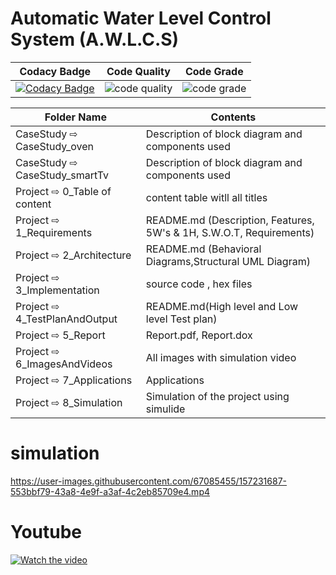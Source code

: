 # Automatic Water Level Control System (A.W.L.C.S)

|Codacy Badge | Code Quality | Code Grade |
|--|--|--|
|[![Codacy Badge](https://app.codacy.com/project/badge/Grade/40439e0fe75d4e999c140fcddc607459)](https://www.codacy.com/gh/vinayvanka/M2_EmbSys/dashboard?utm_source=github.com&amp;utm_medium=referral&amp;utm_content=vinayvanka/M2_EmbSys&amp;utm_campaign=Badge_Grade)|![code quality](https://api.codiga.io/project/31627/score/svg)|![code grade](https://api.codiga.io/project/31627/status/svg)|

| Folder Name | Contents |
|---|---|
| CaseStudy ⇨ CaseStudy_oven| Description of block diagram and components used |
| CaseStudy ⇨ CaseStudy_smartTv| Description of block diagram and components used |
| Project ⇨ 0_Table of content | content table witll all titles |
| Project ⇨ 1_Requirements | README.md (Description, Features, 5W's & 1H, S.W.O.T, Requirements)  |
| Project ⇨ 2_Architecture | README.md (Behavioral Diagrams,Structural UML Diagram) |
| Project ⇨ 3_Implementation | source code , hex files |
| Project ⇨ 4_TestPlanAndOutput | README.md(High level and Low level Test plan) |
| Project ⇨ 5_Report | Report.pdf, Report.dox |
| Project ⇨ 6_ImagesAndVideos | All images with simulation video |
| Project ⇨ 7_Applications | Applications |
| Project ⇨ 8_Simulation | Simulation of the project using simulide |

# simulation
https://user-images.githubusercontent.com/67085455/157231687-553bbf79-43a8-4e9f-a3af-4c2eb85709e4.mp4

# Youtube
[![Watch the video](https://github.com/vinayvanka/M2_EmbSys/blob/main/Project/6_ImagesAndVideos/youtube_image.png)](https://youtu.be/rPPnN2PXa8A)
